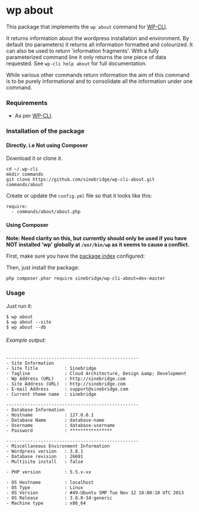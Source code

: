 wp about
===========

This package that implements the `wp about` command for [WP-CLI](http://wp-cli.org).

It returns information about the wordpress installation and environment.
By default (no parameters) it returns all information formatted and colourized.
It can also be used to return 'information fragments'. With a fully parameterized command line it only returns the one piece of data requested.
See `wp-cli help about` for full documentation.


While various other commands return information the aim of this command is to be purely informational and to consolidate all the information under one command.

### Requirements

* As per [WP-CLI](http://wp-cli.org).

### Installation of the package

#### Directly. i.e Not using Composer

Download it or clone it.

```
cd ~/.wp-cli
mkdir commands
git clone https://github.com/sinebridge/wp-cli-about.git commands/about
```

Create or update the `config.yml` file so that it looks like this:

```
require:
  - commands/about/about.php
```

#### Using Composer

**Note: Need clarity on this, but currently should only be used if you have NOT installed 'wp' globally at `/usr/bin/wp` as it seems to cause a conflict.**


First, make sure you have the [package index](https://github.com/wp-cli/wp-cli/wiki/Community-Packages#setting-up-the-package-index) configured:

Then, just install the package:

```
php composer.phar require sinebridge/wp-cli-about=dev-master
```

### Usage

Just run it:
```
$ wp about
$ wp about --site
$ wp about --db
```

###### Example output:
    --------------------------------------------------
    - Site Information
    - Site Title          : Sinebridge
    - Tagline             : Cloud Architecture, Design &amp; Development
    - Wp Address (URL)    : http://sinebridge.com
    - Site Address (URL)  : http://sinebridge.com
    - E-mail Address      : support@sinebridge.com
    - Current theme name  : sinebridge

    --------------------------------------------------
    - Database Information
    - Hostname            : 127.0.0.1
    - Database Name       : database-name
    - Username            : database-username
    - Password            : ****************

    --------------------------------------------------
    - Miscellaneous Environment Information
    - Wordpress version   : 3.8.1
    - Database revision   : 26691
    - Multisite install   : false

    - PHP version         : 5.5.x-xx

    - OS Hostname         : localhost
    - OS Type             : Linux
    - OS Version          : #49-Ubuntu SMP Tue Nov 12 18:00:10 UTC 2013
    - OS Release          : 3.8.0-34-generic
    - Machine type        : x86_64


